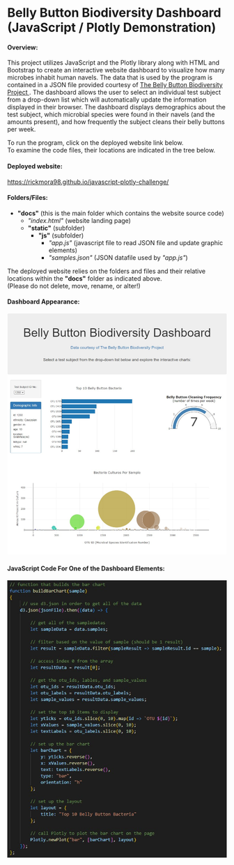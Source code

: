 <h1> Belly Button Biodiversity Dashboard <br> (JavaScript / Plotly Demonstration) </h1>

#### Overview:
This project utilizes JavaScript and the Plotly library along with HTML and Bootstrap to create an interactive website dashboard to 
visualize how many microbes inhabit human navels. The data that is used by the program is contained in a JSON file provided courtesy of
<a href="http://robdunnlab.com/projects/belly-button-biodiversity"> The Belly Button Biodiversity Project </a>.  The dashboard allows the 
user to select an individual test subject from a drop-down list which will automatically update the information displayed in their
browser.  The dashboard displays demographics about the test subject, which microbial species were found in their navels (and the amounts
present), and how frequently the subject cleans their belly buttons per week.

To run the program, click on the deployed website link below. <br>
To examine the code files, their locations are indicated in the tree below.

#### Deployed website: <br>

https://rickmora98.github.io/javascript-plotly-challenge/ <br>

#### Folders/Files:

+ **"docs"** (this is the main folder which contains the website source code) <br>
	- *"index.html"* (website landing page) <br>
	- **"static"** (subfolder) <br>
		- **"js"** (subfolder) <br>
			- *"app.js"* (javascript file to read JSON file and update graphic elements) <br>
			- *"samples.json"* (JSON datafile used by *"app.js"*)
	
The deployed website relies on the folders and files and their relative locations within the **"docs"** folder as indicated above. <br>
(Please do not delete, move, rename, or alter!)

#### Dashboard Appearance:
<img src="/images/DashboardExample.jpg">

#### JavaScript Code For One of the Dashboard Elements:
<img src="/images/CodeSample.jpg">
